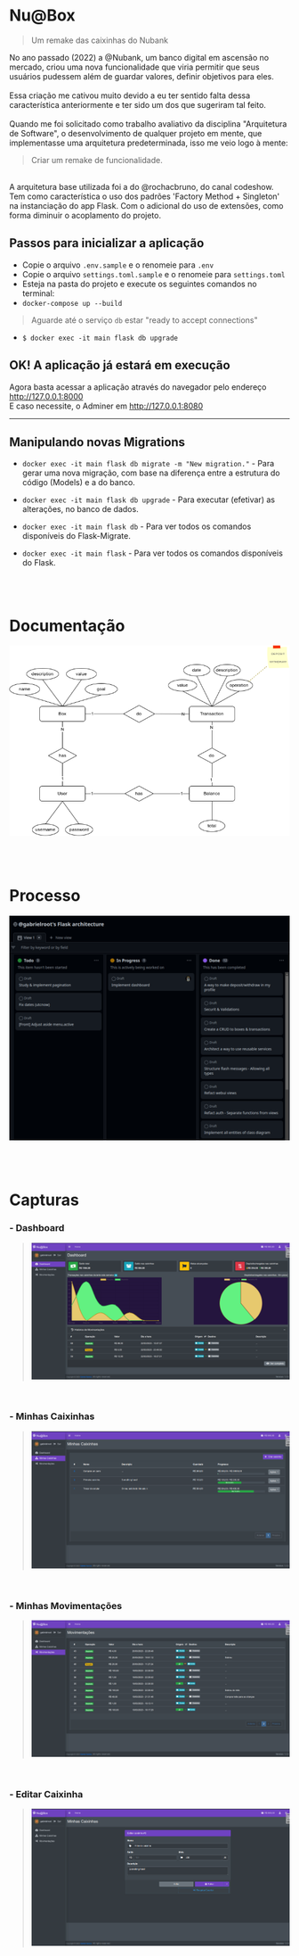 # Nu@Box

> Um remake das caixinhas do Nubank

No ano passado (2022) a @Nubank, um banco digital em ascensão no mercado, criou uma nova funcionalidade que viria permitir que seus usuários pudessem além de guardar valores, definir objetivos para eles.
<br>
<br>
Essa criação me cativou muito devido a eu ter sentido falta dessa característica anteriormente e ter sido um dos que sugeriram tal feito.
<br>
<br>
Quando me foi solicitado como trabalho avaliativo da disciplina "Arquitetura de Software", o desenvolvimento de qualquer projeto em mente, que implementasse uma arquitetura predeterminada, isso me veio logo à mente:
> Criar um remake de funcionalidade.

<br>
A arquitetura base utilizada foi a do @rochacbruno, do canal codeshow. Tem como característica o uso dos padrões 'Factory Method + Singleton' na instanciação do app Flask. Com o adicional do uso de extensões, como forma diminuir o acoplamento do projeto. 

<br>

## Passos para inicializar a aplicação
- Copie o arquivo `.env.sample` e o renomeie para `.env`
- Copie o arquivo `settings.toml.sample` e o renomeie para `settings.toml`
- Esteja na pasta do projeto e execute os seguintes comandos no terminal:
- `docker-compose up --build`
> Aguarde até o serviço `db` estar "ready to accept connections"
- `$ docker exec -it main flask db upgrade`

## OK! A aplicação já estará em execução

Agora basta acessar a aplicação através do navegador pelo endereço http://127.0.0.1:8000
<br>
E caso necessite, o Adminer em http://127.0.0.1:8080

<hr>

## Manipulando novas Migrations

- `docker exec -it main flask db migrate -m "New migration."` - Para gerar uma nova migração, com base na diferença entre a estrutura do código (Models) e a do banco.

- `docker exec -it main flask db upgrade` - Para executar (efetivar) as alterações, no banco de dados.

- `docker exec -it main flask db` - Para ver todos os comandos disponíveis do Flask-Migrate.

- `docker exec -it main flask` - Para ver todos os comandos disponíveis do Flask.

<br>
<br>

# Documentação
![Diagrama de classes](doc/Caixinhas@Root.drawio.png "Diagrama de classes")

<br>
<br>

# Processo
![Kanban](doc/kanban.png "Kanban")

<br>
<br>

# Capturas

### - Dashboard
> ![Dashboard](doc/dashboard.png "Dashboard")

<br>

### - Minhas Caixinhas
> ![Minhas Caixinhas](doc/myBoxes.png "Minhas Caixinhas")

<br>

### - Minhas Movimentações
> ![Minhas Movimentações](doc/myTransactions.png "Minhas Movimentações")

<br>

### - Editar Caixinha
> ![Editar Caixinha](doc/editBox.png "Editar Caixinha")
